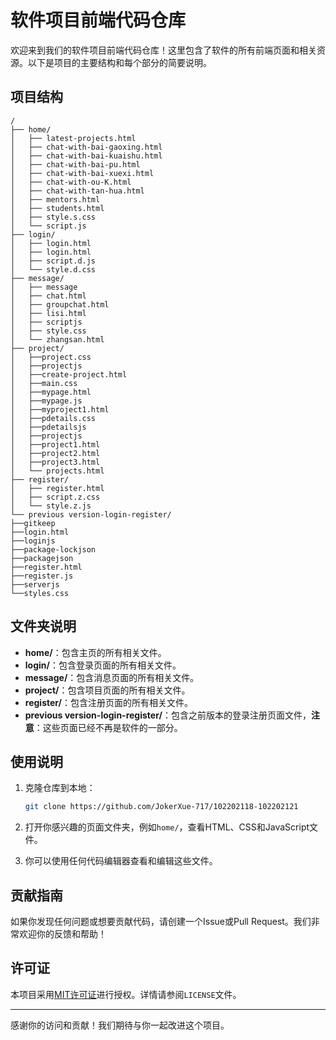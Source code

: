 
# 软件项目前端代码仓库

欢迎来到我们的软件项目前端代码仓库！这里包含了软件的所有前端页面和相关资源。以下是项目的主要结构和每个部分的简要说明。

## 项目结构

```
/
├── home/
│   ├── latest-projects.html
│   ├── chat-with-bai-gaoxing.html
│   ├── chat-with-bai-kuaishu.html
│   ├── chat-with-bai-pu.html
│   ├── chat-with-bai-xuexi.html
│   ├── chat-with-ou-K.html
│   ├── chat-with-tan-hua.html
│   ├── mentors.html
│   ├── students.html
│   ├── style.s.css
│   └── script.js
├── login/
│   ├── login.html
│   ├── login.html 
│   ├── script.d.js 
│   └── style.d.css
├── message/
│   ├── message
│   ├── chat.html
│   ├── groupchat.html
│   ├── lisi.html
│   ├── scriptjs
│   ├── style.css
│   └── zhangsan.html
├── project/
│   ├──project.css
│   ├──projectjs
│   ├──create-project.html
│   ├──main.css
│   ├──mypage.html
│   ├──mypage.js
│   ├──myproject1.html
│   ├──pdetails.css
│   ├──pdetailsjs
│   ├──projectjs
│   ├──project1.html 
│   ├──project2.html 
│   ├──project3.html 
│   └── projects.html
├── register/
│   ├── register.html
│   ├── script.z.css
│   └── style.z.js
└── previous version-login-register/
├──gitkeep
├──login.html
├──loginjs
├──package-lockjson
├──packagejson
├──register.html
├──register.js
├──serverjs 
└──styles.css
```

## 文件夹说明

- **home/**：包含主页的所有相关文件。
- **login/**：包含登录页面的所有相关文件。
- **message/**：包含消息页面的所有相关文件。
- **project/**：包含项目页面的所有相关文件。
- **register/**：包含注册页面的所有相关文件。
- **previous version-login-register/**：包含之前版本的登录注册页面文件，**注意**：这些页面已经不再是软件的一部分。

## 使用说明

1. 克隆仓库到本地：
   ```bash
   git clone https://github.com/JokerXue-717/102202118-102202121
   ```

2. 打开你感兴趣的页面文件夹，例如`home/`，查看HTML、CSS和JavaScript文件。

3. 你可以使用任何代码编辑器查看和编辑这些文件。

## 贡献指南

如果你发现任何问题或想要贡献代码，请创建一个Issue或Pull Request。我们非常欢迎你的反馈和帮助！

## 许可证

本项目采用[MIT许可证](https://opensource.org/licenses/MIT)进行授权。详情请参阅`LICENSE`文件。

---

感谢你的访问和贡献！我们期待与你一起改进这个项目。

